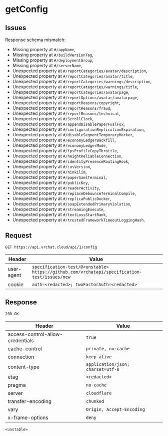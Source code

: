 # getConfig

## Issues
Response schema mismatch:
* Missing property at ``#/appName``,
* Missing property at ``#/buildVersionTag``,
* Missing property at ``#/deploymentGroup``,
* Missing property at ``#/serverName``,
* Unexpected property at ``#/reportCategories/avatar/description``,
* Unexpected property at ``#/reportCategories/avatar/title``,
* Unexpected property at ``#/reportCategories/warnings/description``,
* Unexpected property at ``#/reportCategories/warnings/title``,
* Unexpected property at ``#/reportCategories/avatarpage``,
* Unexpected property at ``#/reportOptions/avatar/avatarpage``,
* Unexpected property at ``#/reportReasons/copyright``,
* Unexpected property at ``#/reportReasons/fraud``,
* Unexpected property at ``#/reportReasons/technical``,
* Unexpected property at ``#/ScrollClock``,
* Unexpected property at ``#/appendDisablePaperFuslFox``,
* Unexpected property at ``#/configurationReplicationExpiration``,
* Unexpected property at ``#/disableSegmentTemporaryMarker``,
* Unexpected property at ``#/economyLedgerBackfill``,
* Unexpected property at ``#/economyLedgerMode``,
* Unexpected property at ``#/fpsProfileCopyThrottle``,
* Unexpected property at ``#/heightReliableConnection``,
* Unexpected property at ``#/identityPresenceRoutingHook``,
* Unexpected property at ``#/iosVersion``,
* Unexpected property at ``#/ninkilim``,
* Unexpected property at ``#/paperSamlTerminal``,
* Unexpected property at ``#/publicKey``,
* Unexpected property at ``#/readerActivity``,
* Unexpected property at ``#/replaceDebounceTerminalCompile``,
* Unexpected property at ``#/replicaPublicDocker``,
* Unexpected property at ``#/soapExtendedPrimaryViolation``,
* Unexpected property at ``#/streamingExecute``,
* Unexpected property at ``#/textLossStartRank``,
* Unexpected property at ``#/trustedFrameworkTimeoutLoggingHash``.
## Request
`GET https://api.vrchat.cloud/api/1/config`

| Header | Value |
| ------ | ----- |
| user-agent | `specification-test/@<unstable> https://github.com/vrchatapi/specification-test/issues/new` |
| cookie | `auth=<redacted>; twoFactorAuth=<redacted>` |


## Response
`200 OK`

| Header | Value |
| ------ | ----- |
| access-control-allow-credentials | `true` |
| cache-control | `private, no-cache` |
| connection | `keep-alive` |
| content-type | `application/json; charset=utf-8` |
| etag | `<redacted>` |
| pragma | `no-cache` |
| server | `cloudflare` |
| transfer-encoding | `chunked` |
| vary | `Origin, Accept-Encoding` |
| x-frame-options | `deny` |

```jsonc
<unstable>
```

